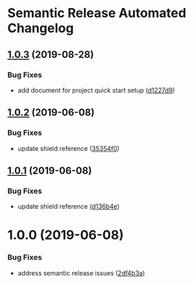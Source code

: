 # Semantic Release Automated Changelog

## [1.0.3](https://github.com/AlaskaAirlines/OrionStatelessComponents__docs/compare/v1.0.2...v1.0.3) (2019-08-28)


### Bug Fixes

* add document for project quick start setup ([d1227d9](https://github.com/AlaskaAirlines/OrionStatelessComponents__docs/commit/d1227d9))

## [1.0.2](https://github.com/AlaskaAirlines/OrionStatelessComponents__docs/compare/v1.0.1...v1.0.2) (2019-06-08)


### Bug Fixes

* update shield reference ([35354f0](https://github.com/AlaskaAirlines/OrionStatelessComponents__docs/commit/35354f0))

## [1.0.1](https://github.com/AlaskaAirlines/OrionStatelessComponents__docs/compare/v1.0.0...v1.0.1) (2019-06-08)


### Bug Fixes

* update shield reference ([d136b4e](https://github.com/AlaskaAirlines/OrionStatelessComponents__docs/commit/d136b4e))

# 1.0.0 (2019-06-08)


### Bug Fixes

* address semantic release issues ([2df4b3a](https://github.com/AlaskaAirlines/OrionStatelessComponents__docs/commit/2df4b3a))
